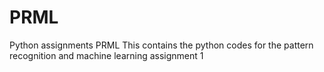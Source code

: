 # PRML
Python assignments PRML
This contains the python codes for the pattern recognition and machine learning assignment 1
